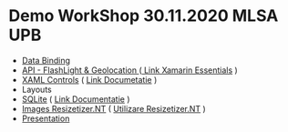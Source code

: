 # Demo WorkShop **30.11.2020** MLSA UPB

- [Data Binding](https://github.com/cristysandu/DemoXamarin/tree/master/Demo/Demo/Demo/Data%20Binding)
- [API - FlashLight & Geolocation ](https://github.com/cristysandu/DemoXamarin/tree/master/Demo/Demo/Demo/API) ([ Link Xamarin Essentials](https://docs.microsoft.com/en-us/xamarin/essentials/?context=xamarin/android) )
- [XAML Controls](https://github.com/cristysandu/DemoXamarin/blob/master/Demo/Demo/Demo/Layouts.xaml) ( [Link Documetatie](https://docs.microsoft.com/en-us/xamarin/xamarin-forms/xaml/xaml-controls) )
- Layouts
- [SQLite](https://github.com/cristysandu/ToDoOnSteps/blob/master/ToDoOnSteps/ToDoOnSteps/AddTask.xaml.cs) ( [Link Documentatie](https://www.nuget.org/packages/sqlite-net-pcl/) )
- [Images Resizetizer.NT](https://www.nuget.org/packages/Resizetizer.NT/) ( [Utilizare Resizetizer.NT](https://www.youtube.com/watch?v=zcUPh5cVWaE&t=385s) )
- [Presentation](https://github.com/cristysandu/DemoXamarin/blob/master/Xamarin%20Introduction.pdf)
